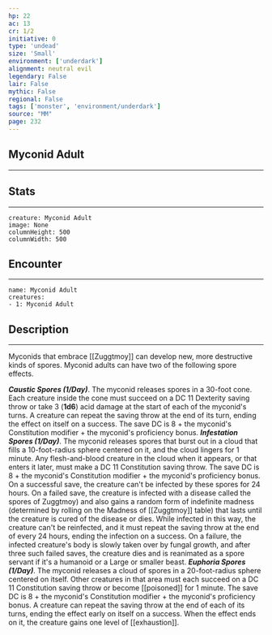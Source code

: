 ```yaml
---
hp: 22
ac: 13
cr: 1/2
initiative: 0
type: 'undead'    
size: 'Small'
environment: ['underdark']
alignment: neutral evil
legendary: False
lair: False
mythic: False
regional: False
tags: ['monster', 'environment/underdark']
source: "MM"
page: 232
---
```


## Myconid Adult
---



## Stats
---

```statblock
creature: Myconid Adult
image: None
columnHeight: 500
columnWidth: 500
```

## Encounter
---

```encounter-table
name: Myconid Adult
creatures:
- 1: Myconid Adult
```

## Description
---


Myconids that embrace [[Zuggtmoy]] can develop new, more destructive kinds of spores. Myconid adults can have two of the following spore effects.

**_Caustic Spores (1/Day)_**. The myconid releases spores in a 30-foot cone. Each creature inside the cone must succeed on a DC 11 Dexterity saving throw or take 3 (**1d6**) acid damage at the start of each of the myconid's turns. A creature can repeat the saving throw at the end of its turn, ending the effect on itself on a success. The save DC is 8 + the myconid's Constitution modifier + the myconid's proficiency bonus.
**_Infestation Spores (1/Day)_**. The myconid releases spores that burst out in a cloud that fills a 10-foot-radius sphere centered on it, and the cloud lingers for 1 minute. Any flesh-and-blood creature in the cloud when it appears, or that enters it later, must make a DC 11 Constitution saving throw. The save DC is 8 + the myconid's Constitution modifier + the myconid's proficiency bonus. On a successful save, the creature can't be infected by these spores for 24 hours. On a failed save, the creature is infected with a disease called the spores of Zuggtmoy) and also gains a random form of indefinite madness (determined by rolling on the Madness of [[Zuggtmoy]] table) that lasts until the creature is cured of the disease or dies. While infected in this way, the creature can't be reinfected, and it must repeat the saving throw at the end of every 24 hours, ending the infection on a success. On a failure, the infected creature's body is slowly taken over by fungal growth, and after three such failed saves, the creature dies and is reanimated as a spore servant if it's a humanoid or a Large or smaller beast.
**_Euphoria Spores (1/Day)_**. The myconid releases a cloud of spores in a 20-foot-radius sphere centered on itself. Other creatures in that area must each succeed on a DC 11 Constitution saving throw or become [[poisoned]] for 1 minute. The save DC is 8 + the myconid's Constitution modifier + the myconid's proficiency bonus. A creature can repeat the saving throw at the end of each of its turns, ending the effect early on itself on a success. When the effect ends on it, the creature gains one level of [[exhaustion]].



